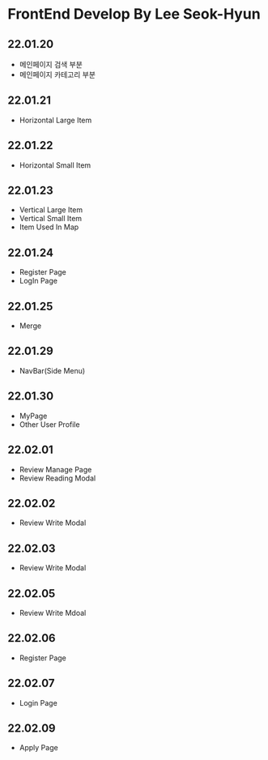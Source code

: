 # FrontEnd Develop By Lee Seok-Hyun

## 22.01.20

- 메인페이지 검색 부분
- 메인페이지 카테고리 부분

## 22.01.21

- Horizontal Large Item

## 22.01.22

- Horizontal Small Item

## 22.01.23

- Vertical Large Item
- Vertical Small Item
- Item Used In Map

## 22.01.24

- Register Page
- LogIn Page

## 22.01.25

- Merge

## 22.01.29

- NavBar(Side Menu)

## 22.01.30

- MyPage
- Other User Profile

## 22.02.01

- Review Manage Page
- Review Reading Modal

## 22.02.02

- Review Write Modal

## 22.02.03

- Review Write Modal

## 22.02.05

- Review Write Mdoal

## 22.02.06

- Register Page

## 22.02.07

- Login Page

## 22.02.09

- Apply Page
